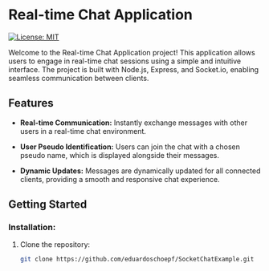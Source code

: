# Real-time Chat Application

[![License: MIT](https://img.shields.io/badge/License-MIT-yellow.svg)](https://opensource.org/licenses/MIT)

Welcome to the Real-time Chat Application project! This application allows users to engage in real-time chat sessions using a simple and intuitive interface. The project is built with Node.js, Express, and Socket.io, enabling seamless communication between clients.

## Features

- **Real-time Communication:** Instantly exchange messages with other users in a real-time chat environment.

- **User Pseudo Identification:** Users can join the chat with a chosen pseudo name, which is displayed alongside their messages.

- **Dynamic Updates:** Messages are dynamically updated for all connected clients, providing a smooth and responsive chat experience.

## Getting Started

### Installation:

1. Clone the repository:

   ```bash
   git clone https://github.com/eduardoschoepf/SocketChatExample.git
